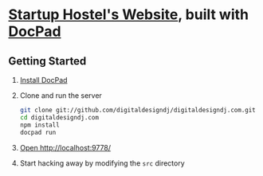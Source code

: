 # [Startup Hostel's Website](http://startuphostel.org), built with [DocPad](http://docpad.org)


## Getting Started

1. [Install DocPad](http://docpad.org/install) 

1. Clone and run the server

	``` bash
	git clone git://github.com/digitaldesigndj/digitaldesigndj.com.git
	cd digitaldesigndj.com
	npm install
	docpad run
	```

1. [Open http://localhost:9778/](http://localhost:9778/)

1. Start hacking away by modifying the `src` directory
